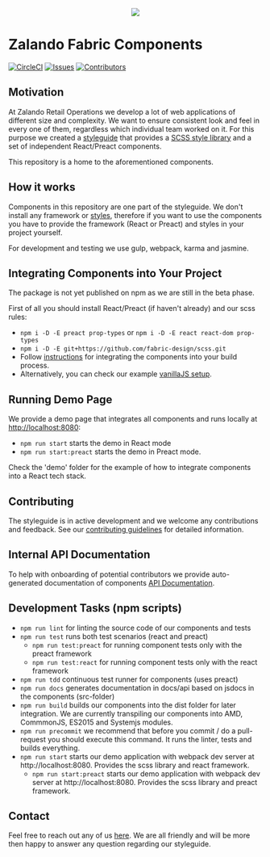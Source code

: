 <p align="center">
<img src="./doc/assets/fabric-logo.png"  />
</p>

# Zalando Fabric Components
[![CircleCI](https://circleci.com/gh/fabric-design/components/tree/release.svg?style=svg)](https://circleci.com/gh/fabric-design/components/tree/release)
[![Issues](https://img.shields.io/github/issues/fabric-design/components.svg)](https://github.com/fabric-design/components/issues)
[![Contributors](https://img.shields.io/github/contributors/fabric-design/components.svg)]()

## Motivation

At Zalando Retail Operations we develop a lot of web applications of different size and complexity. We want to ensure consistent look and feel in every one of them, regardless which individual team worked on it. For this purpose we created a [styleguide](https://github.com/fabric-design/styleguide) that provides a [SCSS style library](https://github.com/fabric-design/scss) and a set of independent React/Preact components.

This repository is a home to the aforementioned components.

## How it works

Components in this repository are one part of the styleguide. We don't install any framework or [styles](https://github.com/fabric-design/scss), therefore if you want to use the components you have to provide the framework (React or Preact) and styles in your project yourself.

For development and testing we use gulp, webpack, karma and jasmine.

## Integrating Components into Your Project

The package is not yet published on npm as we are still in the beta phase.

First of all you should install React/Preact (if haven't already) and our scss rules:
- `npm i -D -E preact prop-types` or `npm i -D -E react react-dom prop-types`
- `npm i -D -E git+https://github.com/fabric-design/scss.git`
- Follow [instructions](https://github.com/fabric-design/components/wiki/How-to-integrate-component-into-your-build-system) for integrating the components into your build process.
- Alternatively, you can check our example [vanillaJS setup](/demo/demo_app.js).

## Running Demo Page

We provide a demo page that integrates all components and runs locally at [http://localhost:8080](http://localhost:8080):

- `npm run start` starts the demo in React mode
- `npm run start:preact` starts the demo in Preact mode.

Check the 'demo' folder for the example of how to integrate components into a React tech stack.

## Contributing

The styleguide is in active development and we welcome any contributions and feedback. See our [contributing guidelines](CONTRIBUTING.MD) for detailed information.

## Internal API Documentation

To help with onboarding of potential contributors we provide auto-generated documentation of components [API Documentation](docs/api/index.md).

## Development Tasks (npm scripts)

- `npm run lint` for linting the source code of our components and tests
- `npm run test` runs both test scenarios (react and preact)
  - `npm run test:preact` for running component tests only with the preact framework
  - `npm run test:react` for running component tests only with the react framework
- `npm run tdd` continuous test runner for components (uses preact)
- `npm run docs` generates documentation in docs/api based on jsdocs in the components (src-folder)
- `npm run build` builds our components into the dist folder for later integration. We are currently transpiling our components into AMD, CommmonJS, ES2015 and Systemjs modules.
- `npm run precommit` we recommend that before you commit / do a pull-request you should execute this command. It runs the linter, tests and builds everything.
- `npm run start` starts our demo application with webpack dev server at http://localhost:8080. Provides the scss library and react framework.
  - `npm run start:preact` starts our demo application with webpack dev server at http://localhost:8080. Provides the scss library and preact framework.

## Contact

Feel free to reach out any of us [here](MAINTAINERS). We are all friendly and will be more then happy to answer any question regarding our styleguide.

